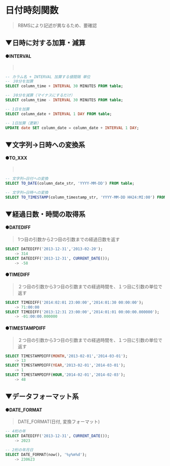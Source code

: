 # 日付時刻関数


>RBMSにより記述が異なるため、要確認


## ▼日時に対する加算・減算
#### ●INTERVAL
><br>
```sql
-- カラム名 + INTERVAL 加算する値間隔 単位
-- ３0分を加算
SELECT column_time + INTERVAL 30 MINUTES FROM table;

-- ３0分を減算（マイナスにするだけ）
SELECT column_time - INTERVAL 30 MINUTES FROM table;

-- 1日を加算
SELECT column_date + INTERVAL 1 DAY FROM table;

-- 1日加算（更新）
UPDATE date SET column_date = column_date + INTERVAL 1 DAY;
```

## ▼文字列→日時への変換系
#### ●TO_XXX
><br>
```sql
-- 文字列→日付への変換
SELECT TO_DATE(column_date_str, 'YYYY-MM-DD') FROM table;

-- 文字列→日時への変換
SELECT TO_TIMESTAMP(column_timestamp_str, 'YYYY-MM-DD HH24:MI:00') FROM table;
```

## ▼経過日数・時間の取得系
#### ●DATEDIFF
>1つ目の引数から2つ目の引数までの経過日数を返す<br>
```sql
SELECT DATEDIFF('2013-12-31','2013-02-20');
	-> 314
SELECT DATEDIFF('2013-12-31', CURRENT_DATE());
	-> -58
```

#### ●TIMEDIFF
>２つ目の引数から3つ目の引数までの経過時間を、１つ目に引数の単位で返す<br>
```sql
SELECT TIMEDIFF('2014:02:01 23:00:00','2014:01:30 00:00:00');
	-> 71:00:00
SELECT TIMEDIFF('2013:12:31 23:00:00','2014:01:01 00:00:00.000000');
	-> -01:00:00.000000
```

#### ●TIMESTAMPDIFF
>２つ目の引数から3つ目の引数までの経過時間を、１つ目に引数の単位で返す<br>
```sql
SELECT TIMESTAMPDIFF(MONTH,'2013-02-01','2014-03-01');
	-> 13
SELECT TIMESTAMPDIFF(YEAR,'2013-02-01','2014-03-01');
	-> 1
SELECT TIMESTAMPDIFF(HOUR,'2014-02-01','2014-02-03');
	-> 48
```

## ▼データフォーマット系
#### ●DATE_FORMAT
>DATE_FORMAT(日付, 変換フォーマット)<br>
```sql
-- 4桁の年
SELECT DATEDIFF('2013-12-31', CURRENT_DATE());
	-> 2023

-- 2桁の年月日
SELECT DATE_FORMAT(now(), '%y%m%d');
	-> 230623
```
